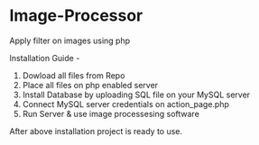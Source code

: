 # Image-Processor
Apply filter on images using php

Installation Guide -

1. Dowload all files from Repo
2. Place all files on php enabled server
3. Install Database by uploading SQL file on your MySQL server
4. Connect MySQL server credentials on action_page.php
5. Run Server & use image processesing software 

After above installation project is ready to use.
